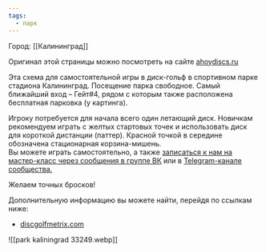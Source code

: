 ```yaml
---
tags:
  - парк
---
```

Город: [[Калининград]]

Оригинал этой страницы можно посмотреть на сайте [ahoydiscs.ru](https://ahoydiscs.ru/mini-disk-golf-park/)

Эта схема для самостоятельной игры в диск-гольф в спортивном парке стадиона Калининград. Посещение парка свободное. Самый ближайший вход – Гейт#4, рядом с которым также расположена бесплатная парковка (у картинга).

Игроку потребуется для начала всего один летающий диск. Новичкам рекомендуем играть с желтых стартовых точек и использовать диск для короткой дистанции (паттер). Красной точкой в середине обозначена стационарная корзина-мишень.  
Вы можете играть самостоятельно, а также [записаться к нам на мастер-класс через сообщения в группе ВК](https://vk.com/discgolf_kaliningrad) или в [Telegram-канале сообщества.](https://t.me/discgolf_Kaliningrad)

Желаем точных бросков!

Дополнительную информацию вы можете найти, перейдя по ссылкам ниже:
- [discgolfmetrix.com](https://discgolfmetrix.com/course/33249)

![[park kaliningrad 33249.webp]]
